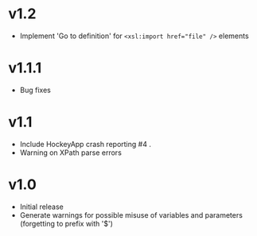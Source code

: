 # v1.2

* Implement 'Go to definition' for `<xsl:import href="file" />` elements

# v1.1.1

* Bug fixes

# v1.1

* Include HockeyApp crash reporting #4 .
* Warning on XPath parse errors

# v1.0

* Initial release
* Generate warnings for possible misuse of variables and parameters (forgetting to prefix with '$')
